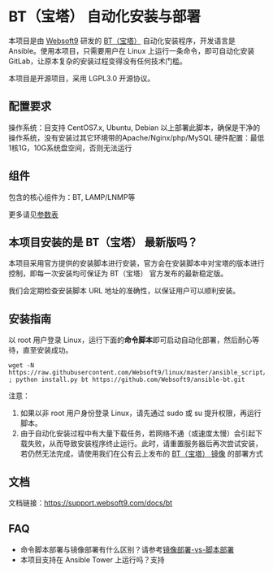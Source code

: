 # BT（宝塔） 自动化安装与部署

本项目是由 [Websoft9](http://www.websoft9.com) 研发的 [BT（宝塔）](https://www.bt.cn/) 自动化安装程序，开发语言是 Ansible。使用本项目，只需要用户在 Linux 上运行一条命令，即可自动化安装 GitLab，让原本复杂的安装过程变得没有任何技术门槛。  

本项目是开源项目，采用 LGPL3.0 开源协议。

## 配置要求

操作系统：目支持 CentOS7.x, Ubuntu, Debian 以上部署此脚本，确保是干净的操作系统，没有安装过其它环境带的Apache/Nginx/php/MySQL 
硬件配置：最低1核1G，10G系统盘空间，否则无法运行

## 组件

包含的核心组件为：BT, LAMP/LNMP等

更多请见[参数表](/docs/zh/stack-components.md)

## 本项目安装的是 BT（宝塔） 最新版吗？

本项目采用官方提供的安装脚本进行安装，官方会在安装脚本中对宝塔的版本进行控制，即每一次安装均可保证为 BT（宝塔） 官方发布的最新稳定版。

我们会定期检查安装脚本 URL 地址的准确性，以保证用户可以顺利安装。

## 安装指南

以 root 用户登录 Linux，运行下面的**命令脚本**即可启动自动化部署，然后耐心等待，直至安装成功。

```
wget -N https://raw.githubusercontent.com/Websoft9/linux/master/ansible_script/install.py ; python install.py bt https://github.com/Websoft9/ansible-bt.git

```  

注意：  

1. 如果以非 root 用户身份登录 Linux，请先通过 sudo 或 su 提升权限，再运行脚本。
2. 由于自动化安装过程中有大量下载任务，若网络不通（或速度太慢）会引起下载失败，从而导致安装程序终止运行。此时，请重置服务器后再次尝试安装，若仍然无法完成，请使用我们在公有云上发布的 [BT（宝塔） 镜像](https://apps.websoft9.com/bt) 的部署方式


## 文档

文档链接：https://support.websoft9.com/docs/bt

## FAQ

- 命令脚本部署与镜像部署有什么区别？请参考[镜像部署-vs-脚本部署](https://support.websoft9.com/docs/faq/zh/bz-product.html#镜像部署-vs-脚本部署)
- 本项目支持在 Ansible Tower 上运行吗？支持